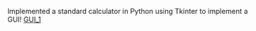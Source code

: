 Implemented a standard calculator in Python using Tkinter to implement a GUI!
[GUI_1](https://user-images.githubusercontent.com/42599685/128643601-fd8d835c-2ae0-4ac1-acd1-8c9381e69599.JPG)

